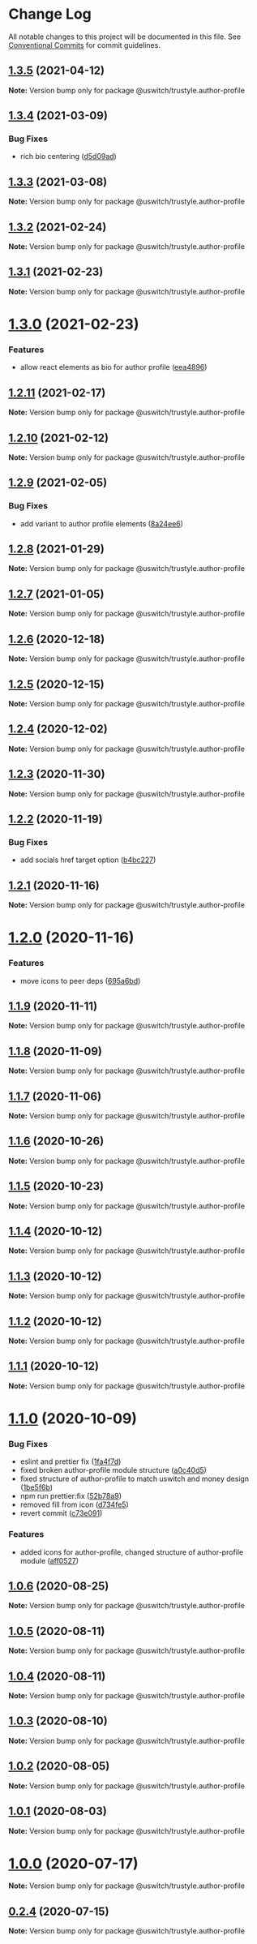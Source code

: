 # Change Log

All notable changes to this project will be documented in this file.
See [Conventional Commits](https://conventionalcommits.org) for commit guidelines.

## [1.3.5](https://github.com/uswitch/trustyle/compare/@uswitch/trustyle.author-profile@1.3.4...@uswitch/trustyle.author-profile@1.3.5) (2021-04-12)

**Note:** Version bump only for package @uswitch/trustyle.author-profile





## [1.3.4](https://github.com/uswitch/trustyle/compare/@uswitch/trustyle.author-profile@1.3.3...@uswitch/trustyle.author-profile@1.3.4) (2021-03-09)


### Bug Fixes

* rich bio centering ([d5d09ad](https://github.com/uswitch/trustyle/commit/d5d09ad))





## [1.3.3](https://github.com/uswitch/trustyle/compare/@uswitch/trustyle.author-profile@1.3.2...@uswitch/trustyle.author-profile@1.3.3) (2021-03-08)

**Note:** Version bump only for package @uswitch/trustyle.author-profile





## [1.3.2](https://github.com/uswitch/trustyle/compare/@uswitch/trustyle.author-profile@1.3.0...@uswitch/trustyle.author-profile@1.3.2) (2021-02-24)

**Note:** Version bump only for package @uswitch/trustyle.author-profile






## [1.3.1](https://github.com/uswitch/trustyle/compare/@uswitch/trustyle.author-profile@1.3.0...@uswitch/trustyle.author-profile@1.3.1) (2021-02-23)

**Note:** Version bump only for package @uswitch/trustyle.author-profile





# [1.3.0](https://github.com/uswitch/trustyle/compare/@uswitch/trustyle.author-profile@1.2.11...@uswitch/trustyle.author-profile@1.3.0) (2021-02-23)


### Features

* allow react elements as bio for author profile ([eea4896](https://github.com/uswitch/trustyle/commit/eea4896))





## [1.2.11](https://github.com/uswitch/trustyle/compare/@uswitch/trustyle.author-profile@1.2.10...@uswitch/trustyle.author-profile@1.2.11) (2021-02-17)

**Note:** Version bump only for package @uswitch/trustyle.author-profile





## [1.2.10](https://github.com/uswitch/trustyle/compare/@uswitch/trustyle.author-profile@1.2.9...@uswitch/trustyle.author-profile@1.2.10) (2021-02-12)

**Note:** Version bump only for package @uswitch/trustyle.author-profile





## [1.2.9](https://github.com/uswitch/trustyle/compare/@uswitch/trustyle.author-profile@1.2.8...@uswitch/trustyle.author-profile@1.2.9) (2021-02-05)


### Bug Fixes

* add variant to author profile elements ([8a24ee6](https://github.com/uswitch/trustyle/commit/8a24ee6))





## [1.2.8](https://github.com/uswitch/trustyle/compare/@uswitch/trustyle.author-profile@1.2.7...@uswitch/trustyle.author-profile@1.2.8) (2021-01-29)

**Note:** Version bump only for package @uswitch/trustyle.author-profile





## [1.2.7](https://github.com/uswitch/trustyle/compare/@uswitch/trustyle.author-profile@1.2.6...@uswitch/trustyle.author-profile@1.2.7) (2021-01-05)

**Note:** Version bump only for package @uswitch/trustyle.author-profile





## [1.2.6](https://github.com/uswitch/trustyle/compare/@uswitch/trustyle.author-profile@1.2.5...@uswitch/trustyle.author-profile@1.2.6) (2020-12-18)

**Note:** Version bump only for package @uswitch/trustyle.author-profile





## [1.2.5](https://github.com/uswitch/trustyle/compare/@uswitch/trustyle.author-profile@1.2.4...@uswitch/trustyle.author-profile@1.2.5) (2020-12-15)

**Note:** Version bump only for package @uswitch/trustyle.author-profile





## [1.2.4](https://github.com/uswitch/trustyle/compare/@uswitch/trustyle.author-profile@1.2.3...@uswitch/trustyle.author-profile@1.2.4) (2020-12-02)

**Note:** Version bump only for package @uswitch/trustyle.author-profile





## [1.2.3](https://github.com/uswitch/trustyle/compare/@uswitch/trustyle.author-profile@1.2.2...@uswitch/trustyle.author-profile@1.2.3) (2020-11-30)

**Note:** Version bump only for package @uswitch/trustyle.author-profile






## [1.2.2](https://github.com/uswitch/trustyle/compare/@uswitch/trustyle.author-profile@1.2.1...@uswitch/trustyle.author-profile@1.2.2) (2020-11-19)


### Bug Fixes

* add socials href target option ([b4bc227](https://github.com/uswitch/trustyle/commit/b4bc227))






## [1.2.1](https://github.com/uswitch/trustyle/compare/@uswitch/trustyle.author-profile@1.2.0...@uswitch/trustyle.author-profile@1.2.1) (2020-11-16)

**Note:** Version bump only for package @uswitch/trustyle.author-profile





# [1.2.0](https://github.com/uswitch/trustyle/compare/@uswitch/trustyle.author-profile@1.1.9...@uswitch/trustyle.author-profile@1.2.0) (2020-11-16)


### Features

* move icons to peer deps ([695a6bd](https://github.com/uswitch/trustyle/commit/695a6bd))





## [1.1.9](https://github.com/uswitch/trustyle/compare/@uswitch/trustyle.author-profile@1.1.8...@uswitch/trustyle.author-profile@1.1.9) (2020-11-11)

**Note:** Version bump only for package @uswitch/trustyle.author-profile





## [1.1.8](https://github.com/uswitch/trustyle/compare/@uswitch/trustyle.author-profile@1.1.7...@uswitch/trustyle.author-profile@1.1.8) (2020-11-09)

**Note:** Version bump only for package @uswitch/trustyle.author-profile





## [1.1.7](https://github.com/uswitch/trustyle/compare/@uswitch/trustyle.author-profile@1.1.6...@uswitch/trustyle.author-profile@1.1.7) (2020-11-06)

**Note:** Version bump only for package @uswitch/trustyle.author-profile





## [1.1.6](https://github.com/uswitch/trustyle/compare/@uswitch/trustyle.author-profile@1.1.5...@uswitch/trustyle.author-profile@1.1.6) (2020-10-26)

**Note:** Version bump only for package @uswitch/trustyle.author-profile





## [1.1.5](https://github.com/uswitch/trustyle/compare/@uswitch/trustyle.author-profile@1.1.4...@uswitch/trustyle.author-profile@1.1.5) (2020-10-23)

**Note:** Version bump only for package @uswitch/trustyle.author-profile





## [1.1.4](https://github.com/uswitch/trustyle/compare/@uswitch/trustyle.author-profile@1.1.2...@uswitch/trustyle.author-profile@1.1.4) (2020-10-12)

**Note:** Version bump only for package @uswitch/trustyle.author-profile





## [1.1.3](https://github.com/uswitch/trustyle/compare/@uswitch/trustyle.author-profile@1.1.2...@uswitch/trustyle.author-profile@1.1.3) (2020-10-12)

**Note:** Version bump only for package @uswitch/trustyle.author-profile





## [1.1.2](https://github.com/uswitch/trustyle/compare/@uswitch/trustyle.author-profile@1.1.0...@uswitch/trustyle.author-profile@1.1.2) (2020-10-12)

**Note:** Version bump only for package @uswitch/trustyle.author-profile





## [1.1.1](https://github.com/uswitch/trustyle/compare/@uswitch/trustyle.author-profile@1.1.0...@uswitch/trustyle.author-profile@1.1.1) (2020-10-12)

**Note:** Version bump only for package @uswitch/trustyle.author-profile





# [1.1.0](https://github.com/uswitch/trustyle/compare/@uswitch/trustyle.author-profile@1.0.9...@uswitch/trustyle.author-profile@1.1.0) (2020-10-09)


### Bug Fixes

* eslint and prettier fix ([1fa4f7d](https://github.com/uswitch/trustyle/commit/1fa4f7d))
* fixed broken author-profile module structure ([a0c40d5](https://github.com/uswitch/trustyle/commit/a0c40d5))
* fixed structure of author-profile to match uswitch and money design ([1be5f6b](https://github.com/uswitch/trustyle/commit/1be5f6b))
* npm run prettier:fix ([52b78a9](https://github.com/uswitch/trustyle/commit/52b78a9))
* removed fill from icon ([d734fe5](https://github.com/uswitch/trustyle/commit/d734fe5))
* revert commit ([c73e091](https://github.com/uswitch/trustyle/commit/c73e091))


### Features

* added icons for author-profile, changed structure of author-profile module ([aff0527](https://github.com/uswitch/trustyle/commit/aff0527))






## [1.0.6](https://github.com/uswitch/trustyle/compare/@uswitch/trustyle.author-profile@1.0.5...@uswitch/trustyle.author-profile@1.0.6) (2020-08-25)

**Note:** Version bump only for package @uswitch/trustyle.author-profile





## [1.0.5](https://github.com/uswitch/trustyle/compare/@uswitch/trustyle.author-profile@1.0.4...@uswitch/trustyle.author-profile@1.0.5) (2020-08-11)

**Note:** Version bump only for package @uswitch/trustyle.author-profile





## [1.0.4](https://github.com/uswitch/trustyle/compare/@uswitch/trustyle.author-profile@1.0.3...@uswitch/trustyle.author-profile@1.0.4) (2020-08-11)

**Note:** Version bump only for package @uswitch/trustyle.author-profile





## [1.0.3](https://github.com/uswitch/trustyle/compare/@uswitch/trustyle.author-profile@1.0.0...@uswitch/trustyle.author-profile@1.0.3) (2020-08-10)

**Note:** Version bump only for package @uswitch/trustyle.author-profile





## [1.0.2](https://github.com/uswitch/trustyle/compare/@uswitch/trustyle.author-profile@1.0.0...@uswitch/trustyle.author-profile@1.0.2) (2020-08-05)

**Note:** Version bump only for package @uswitch/trustyle.author-profile





## [1.0.1](https://github.com/uswitch/trustyle/compare/@uswitch/trustyle.author-profile@1.0.0...@uswitch/trustyle.author-profile@1.0.1) (2020-08-03)

**Note:** Version bump only for package @uswitch/trustyle.author-profile





# [1.0.0](https://github.com/uswitch/trustyle/compare/@uswitch/trustyle.author-profile@0.2.4...@uswitch/trustyle.author-profile@1.0.0) (2020-07-17)

**Note:** Version bump only for package @uswitch/trustyle.author-profile





## [0.2.4](https://github.com/uswitch/trustyle/compare/@uswitch/trustyle.author-profile@0.2.3...@uswitch/trustyle.author-profile@0.2.4) (2020-07-15)

**Note:** Version bump only for package @uswitch/trustyle.author-profile
